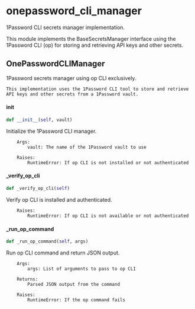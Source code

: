 # onepassword_cli_manager

1Password CLI secrets manager implementation.

This module implements the BaseSecretsManager interface using the 1Password CLI (op)
for storing and retrieving API keys and other secrets.

## OnePasswordCLIManager

1Password secrets manager using op CLI exclusively.

    This implementation uses the 1Password CLI tool to store and retrieve
    API keys and other secrets from a 1Password vault.

#### __init__

```python
def __init__(self, vault)
```

Initialize the 1Password CLI manager.

        Args:
            vault: The name of the 1Password vault to use

        Raises:
            RuntimeError: If op CLI is not installed or not authenticated

#### _verify_op_cli

```python
def _verify_op_cli(self)
```

Verify op CLI is installed and authenticated.

        Raises:
            RuntimeError: If op CLI is not available or not authenticated

#### _run_op_command

```python
def _run_op_command(self, args)
```

Run op CLI command and return JSON output.

        Args:
            args: List of arguments to pass to op CLI

        Returns:
            Parsed JSON output from the command

        Raises:
            RuntimeError: If the op command fails
